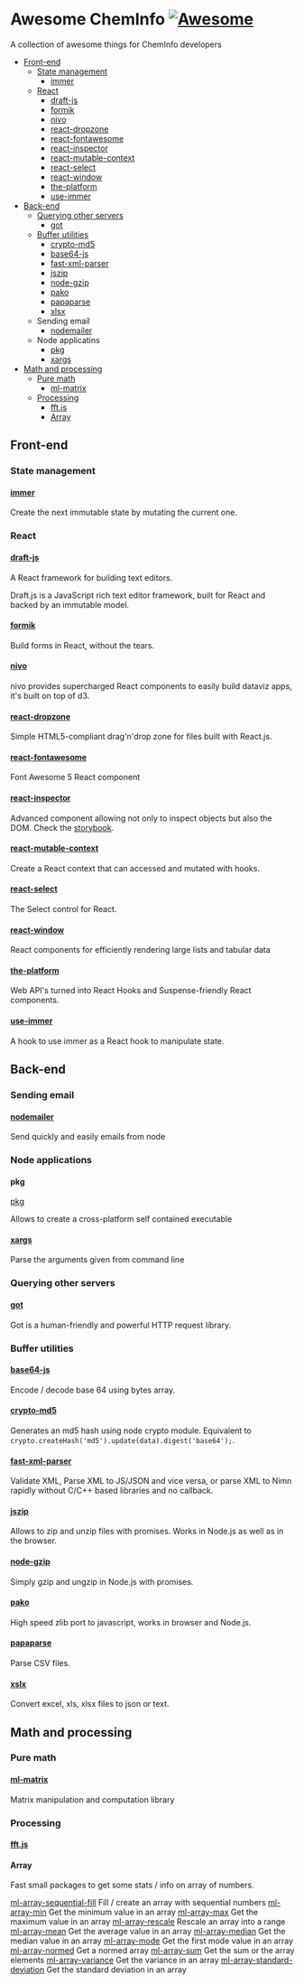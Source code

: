 # **Awesome ChemInfo** [![Awesome](https://cdn.rawgit.com/sindresorhus/awesome/d7305f38d29fed78fa85652e3a63e154dd8e8829/media/badge.svg)](https://github.com/sindresorhus/awesome)

A collection of awesome things for ChemInfo developers

- [Front-end](#front-end)
  - [State management](#state-management)
    - [immer](#immer)
  - [React](#react)
    - [draft-js](#draft-js)
    - [formik](#formik)
    - [nivo](#nivo)
    - [react-dropzone](#react-dropzone)
    - [react-fontawesome](#react-fontawesome)
    - [react-inspector](#react-inspector)
    - [react-mutable-context](#react-mutable-context)
    - [react-select](#react-select)
    - [react-window](#react-window)
    - [the-platform](#the-platform)
    - [use-immer](#use-immer)
- [Back-end](#back-end)
  - [Querying other servers](#querying-other-servers)
    - [got](#got)
  - [Buffer utilities](#buffer-utilities)
    - [crypto-md5](#crypto-md5)
    - [base64-js](#base64-js)
    - [fast-xml-parser](#fast-xml-parser)
    - [jszip]([jszip])
    - [node-gzip](#node-gzip)
    - [pako](#pako)
    - [papaparse](#papaparse)
    - [xlsx](#xlsx)
  - Sending email
    - [nodemailer](#nodemailer)
  - Node applicatins
    - [pkg](#pkg)
    - [xargs](#xargs)
- [Math and processing](#math-and-processing)
  - [Pure math](#pure-math)
    - [ml-matrix](#ml-matrix)
  - [Processing](#processing)
    - [fft.js](#fft.js)
    - [Array](#array)

## Front-end

### State management

#### [immer](https://github.com/mweststrate/immer)

Create the next immutable state by mutating the current one.

### React

#### [draft-js](https://github.com/facebook/draft-js)

A React framework for building text editors.

Draft.js is a JavaScript rich text editor framework, built for React and backed by an immutable model.

#### [formik](https://github.com/jaredpalmer/formik)

Build forms in React, without the tears.

#### [nivo](https://github.com/plouc/nivo)

nivo provides supercharged React components to easily build dataviz apps, it's built on top of d3.

#### [react-dropzone](https://github.com/react-dropzone/react-dropzone)

Simple HTML5-compliant drag'n'drop zone for files built with React.js.

#### [react-fontawesome](https://github.com/FortAwesome/react-fontawesome)

Font Awesome 5 React component

#### [react-inspector](https://github.com/storybookjs/react-inspector)

Advanced component allowing not only to inspect objects but also the DOM. Check the [storybook](https://react-inspector.netlify.com/?selectedKind=Numbers&selectedStory=positive&full=0&addons=1&stories=1&panelRight=0).

#### [react-mutable-context](https://github.com/targos/react-mutable-context)

Create a React context that can accessed and mutated with hooks.

#### [react-select](https://github.com/JedWatson/react-select)

The Select control for React.

#### [react-window](https://github.com/bvaughn/react-window)

React components for efficiently rendering large lists and tabular data

#### [the-platform](https://github.com/palmerhq/the-platform)

Web API's turned into React Hooks and Suspense-friendly React components.

#### [use-immer](https://github.com/mweststrate/use-immer)

A hook to use immer as a React hook to manipulate state.

## Back-end

### Sending email

#### [nodemailer](https://github.com/nodemailer/nodemailer)

Send quickly and easily emails from node

### Node applications

#### pkg

[pkg](https://github.com/zeit/pkg#readme)

Allows to create a cross-platform self contained executable

#### [xargs](https://github.com/tarruda/node-xargs)

Parse the arguments given from command line

### Querying other servers

#### [got](https://github.com/sindresorhus/got)

Got is a human-friendly and powerful HTTP request library.

### Buffer utilities

#### [base64-js](https://github.com/beatgammit/base64-js)

Encode / decode base 64 using bytes array.

#### [crypto-md5](https://github.com/jtblin/crypto-md5)

Generates an md5 hash using node crypto module.
Equivalent to `crypto.createHash('md5').update(data).digest('base64');`.

#### [fast-xml-parser](https://github.com/NaturalIntelligence/fast-xml-parser#readme)

Validate XML, Parse XML to JS/JSON and vice versa, or parse XML to Nimn rapidly without C/C++ based libraries and no callback.

#### [jszip](https://github.com/Stuk/jszip#readme)

Allows to zip and unzip files with promises. Works
in Node.js as well as in the browser.

#### [node-gzip](https://github.com/Rebsos/node-gzip)

Simply gzip and ungzip in Node.js with promises.

#### [pako](https://github.com/nodeca/pako)

High speed zlib port to javascript, works in browser and Node.js.

#### [papaparse](https://www.npmjs.com/package/papaparse)

Parse CSV files.

#### [xslx](https://www.npmjs.com/package/xlsx)

Convert excel, xls, xlsx files to json or text.

## Math and processing

### Pure math

#### [ml-matrix](https://github.com/mljs/matrix)

Matrix manipulation and computation library

### Processing

#### [fft.js](https://github.com/indutny/fft.js#readme)

#### Array

Fast small packages to get some stats / info on array of numbers.

[ml-array-sequential-fill](https://github.com/mljs/array/tree/master/packages/ml-array-sequential-fill) Fill / create an array with sequential numbers
[ml-array-min](https://github.com/mljs/array/tree/master/packages/ml-array-min) Get the minimum value in an array
[ml-array-max](https://github.com/mljs/array/tree/master/packages/ml-array-max) Get the maximum value in an array
[ml-array-rescale](https://github.com/mljs/array/tree/master/packages/ml-array-rescale) Rescale an array into a range
[ml-array-mean](https://github.com/mljs/array/tree/master/packages/ml-array-mean) Get the average value in an array
[ml-array-median](https://github.com/mljs/array/tree/master/packages/ml-array-median) Get the median value in an array
[ml-array-mode](https://github.com/mljs/array/tree/master/packages/ml-array-mode) Get the first mode value in an array
[ml-array-normed](https://github.com/mljs/array/tree/master/packages/ml-array-normed) Get a normed array
[ml-array-sum](https://github.com/mljs/array/tree/master/packages/ml-array-sum) Get the sum or the array elements
[ml-array-variance](https://github.com/mljs/array/tree/master/packages/ml-array-variance) Get the variance in an array
[ml-array-standard-deviation](https://github.com/mljs/array/tree/master/packages/ml-array-standard-deviation) Get the standard deviation in an array



